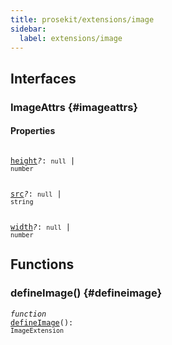 ```yaml
---
title: prosekit/extensions/image
sidebar:
  label: extensions/image
---
```


## Interfaces

### ImageAttrs {#imageattrs}

#### Properties

<dl>

<dt>

<code data-typedoc-declaration><i></i> <a id="height" href="#height">height</a><i>?</i>: `null` \| `number`</code>

</dt>

</dl>

<dl>

<dt>

<code data-typedoc-declaration><i></i> <a id="src" href="#src">src</a><i>?</i>: `null` \| `string`</code>

</dt>

</dl>

<dl>

<dt>

<code data-typedoc-declaration><i></i> <a id="width" href="#width">width</a><i>?</i>: `null` \| `number`</code>

</dt>

</dl>

## Functions

### defineImage() {#defineimage}

<dl>

<dt>

<code data-typedoc-declaration><i>function</i> <i></i> <a id="defineimage-2" href="#defineimage-2">defineImage</a>(): `ImageExtension`</code>

</dt>

<dd>

</dd>

</dl>
